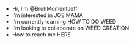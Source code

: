 - Hi, I’m @BruhMomentJeff
- I’m interested in JOE MAMA
- I’m currently learning HOW TO DO WEED
- I’m looking to collaborate on WEED CREATION
- How to reach me HERE

<!---
BruhMomentJeff/BruhMomentJeff is a ✨ special ✨ repository because its `README.md` (this file) appears on your GitHub profile.
You can click the Preview link to take a look at your changes.
--->
